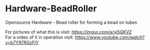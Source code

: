 # Hardware-BeadRoller
Opensource Hardware - Bead roller for forming a bead on tubes

For pictures of what this is visit: https://imgur.com/a/yi5QKVZ  
For a video of it in operation visit: https://www.youtube.com/watch?v=b7Y97RGzFIY
